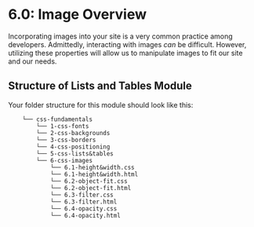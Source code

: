 # 6.0: Image Overview

Incorporating images into your site is a very common practice among developers. Admittedly, interacting with images _can_ be difficult. However, utilizing these properties will allow us to manipulate images to fit our site and our needs.

## Structure of Lists and Tables Module

Your folder structure for this module should look like this:  


```text
    └── css-fundamentals
        └── 1-css-fonts
        └── 2-css-backgrounds
        └── 3-css-borders
        └── 4-css-positioning
        └── 5-css-lists&tables
        └── 6-css-images
            └── 6.1-height&width.css
            └── 6.1-height&width.html
            └── 6.2-object-fit.css
            └── 6.2-object-fit.html
            └── 6.3-filter.css
            └── 6.3-filter.html
            └── 6.4-opacity.css
            └── 6.4-opacity.html
```

